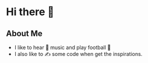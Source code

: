 # Hi there 👋

<!--
**rstar24/rstar24** is a ✨ _special_ ✨ repository because its `README.md` (this file) appears on your GitHub profile.
-->
## About Me
* I like to hear 🎹 music and play football 🏐
* I also like to ✍️ some code when get the inspirations.
